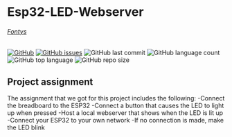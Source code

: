 # Esp32-LED-Webserver
###### [Fontys](https://fhict.instructure.com/courses/12117/pages/applicaties?module_item_id=753300)

[![GitHub](https://img.shields.io/github/license/kefmans123/Esp32-LED-Webserver)](https://github.com/kefmans123/Esp32-LED-Webserver/blob/master/LICENSE) [![GitHub issues](https://img.shields.io/github/issues/kefmans123/Esp32-LED-Webserver)](https://github.com/kefmans123/Esp32-LED-Webserver/issues) ![GitHub last commit](https://img.shields.io/github/last-commit/kefmans123/Esp32-LED-Webserver)
![GitHub language count](https://img.shields.io/github/languages/count/kefmans123/Esp32-LED-Webserver) ![GitHub top language](https://img.shields.io/github/languages/top/kefmans123/Esp32-LED-Webserver) ![GitHub repo size](https://img.shields.io/github/repo-size/kefmans123/Esp32-LED-Webserver)

## Project assignment
The assignment that we got for this project includes the following: 
  -Connect the breadboard to the ESP32
  -Connect a button that causes the LED to light up when pressed
  -Host a local webserver that shows when the LED is lit up
  -Connect your ESP32 to your own network
  -If no connection is made, make the LED blink
